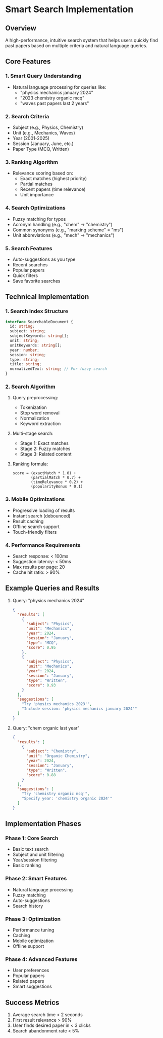 # Smart Search Implementation

## Overview

A high-performance, intuitive search system that helps users quickly find past papers based on multiple criteria and natural language queries.

## Core Features

### 1. Smart Query Understanding

- Natural language processing for queries like:
  - "physics mechanics january 2024"
  - "2023 chemistry organic mcq"
  - "waves past papers last 2 years"

### 2. Search Criteria

- Subject (e.g., Physics, Chemistry)
- Unit (e.g., Mechanics, Waves)
- Year (2001-2025)
- Session (January, June, etc.)
- Paper Type (MCQ, Written)

### 3. Ranking Algorithm

- Relevance scoring based on:
  - Exact matches (highest priority)
  - Partial matches
  - Recent papers (time relevance)
  - Unit importance

### 4. Search Optimizations

- Fuzzy matching for typos
- Acronym handling (e.g., "chem" -> "chemistry")
- Common synonyms (e.g., "marking scheme" = "ms")
- Unit abbreviations (e.g., "mech" -> "mechanics")

### 5. Search Features

- Auto-suggestions as you type
- Recent searches
- Popular papers
- Quick filters
- Save favorite searches

## Technical Implementation

### 1. Search Index Structure

```typescript
interface SearchableDocument {
  id: string;
  subject: string;
  subjectKeywords: string[];
  unit: string;
  unitKeywords: string[];
  year: number;
  session: string;
  type: string;
  title: string;
  normalizedText: string; // For fuzzy search
}
```

### 2. Search Algorithm

1. Query preprocessing:

   - Tokenization
   - Stop word removal
   - Normalization
   - Keyword extraction

2. Multi-stage search:

   - Stage 1: Exact matches
   - Stage 2: Fuzzy matches
   - Stage 3: Related content

3. Ranking formula:
   ```
   score = (exactMatch * 1.0) +
           (partialMatch * 0.7) +
           (timeRelevance * 0.2) +
           (popularityBonus * 0.1)
   ```

### 3. Mobile Optimizations

- Progressive loading of results
- Instant search (debounced)
- Result caching
- Offline search support
- Touch-friendly filters

### 4. Performance Requirements

- Search response: < 100ms
- Suggestion latency: < 50ms
- Max results per page: 20
- Cache hit ratio: > 90%

## Example Queries and Results

1. Query: "physics mechanics 2024"

   ```json
   {
     "results": [
       {
         "subject": "Physics",
         "unit": "Mechanics",
         "year": 2024,
         "session": "January",
         "type": "MCQ",
         "score": 0.95
       },
       {
         "subject": "Physics",
         "unit": "Mechanics",
         "year": 2024,
         "session": "January",
         "type": "Written",
         "score": 0.93
       }
     ],
     "suggestions": [
       "Try 'physics mechanics 2023'",
       "Include session: 'physics mechanics january 2024'"
     ]
   }
   ```

2. Query: "chem organic last year"
   ```json
   {
     "results": [
       {
         "subject": "Chemistry",
         "unit": "Organic Chemistry",
         "year": 2024,
         "session": "January",
         "type": "Written",
         "score": 0.88
       }
     ],
     "suggestions": [
       "Try 'chemistry organic mcq'",
       "Specify year: 'chemistry organic 2024'"
     ]
   }
   ```

## Implementation Phases

### Phase 1: Core Search

- Basic text search
- Subject and unit filtering
- Year/session filtering
- Basic ranking

### Phase 2: Smart Features

- Natural language processing
- Fuzzy matching
- Auto-suggestions
- Search history

### Phase 3: Optimization

- Performance tuning
- Caching
- Mobile optimization
- Offline support

### Phase 4: Advanced Features

- User preferences
- Popular papers
- Related papers
- Smart suggestions

## Success Metrics

1. Average search time < 2 seconds
2. First result relevance > 90%
3. User finds desired paper in < 3 clicks
4. Search abandonment rate < 5%

